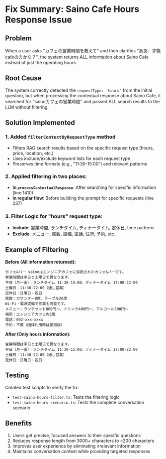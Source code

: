# Fix Summary: Saino Cafe Hours Response Issue

## Problem
When a user asks "カフェの営業時間を教えて" and then clarifies "ああ、才能 cafeの方かな？", the system returns ALL information about Saino Cafe instead of just the operating hours.

## Root Cause
The system correctly detected the `requestType: 'hours'` from the initial question, but when processing the contextual response about Saino Cafe, it searched for "sainoカフェの営業時間" and passed ALL search results to the LLM without filtering.

## Solution Implemented

### 1. Added `filterContextByRequestType` method
- Filters RAG search results based on the specific request type (hours, price, location, etc.)
- Uses include/exclude keyword lists for each request type
- Preserves time formats (e.g., "11:30-15:00") and relevant patterns

### 2. Applied filtering in two places:
- **In `processContextualResponse`**: After searching for specific information (line 1410)
- **In regular flow**: Before building the prompt for specific requests (line 237)

### 3. Filter Logic for "hours" request type:
- **Include**: 営業時間, ランチタイム, ディナータイム, 定休日, time patterns
- **Exclude**: メニュー, 席数, 設備, 電話, 住所, 予約, etc.

## Example of Filtering

**Before (All information returned):**
```
カフェ&バー sainoはエンジニアカフェに併設されたカフェ&バーです。
営業時間は平日と土曜日で異なります。
平日（月〜金）：ランチタイム 11:30-15:00、ディナータイム 17:00-22:00
土曜日：11:30-22:00（通し営業）
定休日：日曜日・祝日
席数：カウンター8席、テーブル20席
Wi-Fi・電源完備で作業も可能です。
メニュー：ランチセット800円〜、ドリンク400円〜、アルコール500円〜
場所：エンジニアカフェ内1階
電話：092-xxx-xxxx
予約：不要（団体利用時は要相談）
```

**After (Only hours information):**
```
営業時間は平日と土曜日で異なります。
平日（月〜金）：ランチタイム 11:30-15:00、ディナータイム 17:00-22:00
土曜日：11:30-22:00（通し営業）
定休日：日曜日・祝日
```

## Testing
Created test scripts to verify the fix:
- `test-saino-hours-filter.ts`: Tests the filtering logic
- `test-saino-hours-scenario.ts`: Tests the complete conversation scenario

## Benefits
1. Users get precise, focused answers to their specific questions
2. Reduces response length from 3000+ characters to ~200 characters
3. Improves user experience by eliminating irrelevant information
4. Maintains conversation context while providing targeted responses